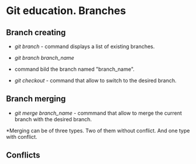 # Git education. Branches

## Branch creating

* *git branch* - command displays a list of existing branches.

*  *git branch branch_name*
- command bild the branch named "branch_name".

*  *git checkout* - command that allow to switch to the desired branch.

## Branch merging

*  *git merge branch_name* - commmand that allow to merge the current branch with the desired branch.

*Merging can be of three types. Two of them without conflict. And one type with conflict.

## Conflicts